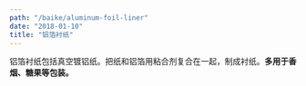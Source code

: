 ```yaml
---
path: "/baike/aluminum-foil-liner"
date: "2018-01-10"
title: "铝箔衬纸"
---
```


铝箔衬纸包括真空镀铝纸。把纸和铝箔用粘合剂复合在一起，制成衬纸。**多用于香烟、糖果等包装。**   




